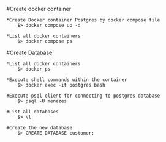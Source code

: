 #Create docker container

    *Create Docker container Postgres by docker compose file
        $> docker compose up -d

    *List all docker containers
        $> docker compose ps

#Create Database

    *List all docker containers
        $> docker ps

    *Execute shell commands within the container
        $> docker exec -it postgres bash

    #Execute psql client for connecting to postgres database
        $> psql -U menezes

    #List all databases
        $> \l

    #Create the new database
        $> CREATE DATABASE customer;